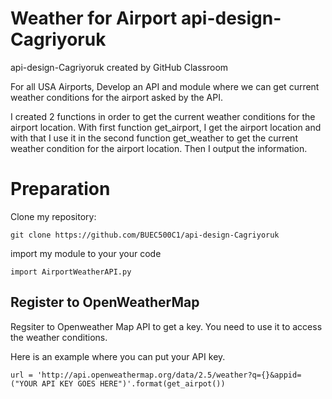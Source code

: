 # Weather for Airport api-design-Cagriyoruk
api-design-Cagriyoruk created by GitHub Classroom

For all USA Airports, Develop an API and module where we can get current weather conditions for the airport asked by the API.

I created 2 functions in order to get the current weather conditions for the airport location. With first function get_airport, I get the airport location and with that I use it in the second function get_weather to get the current weather condition for the airport location. Then I output the information.

# Preparation
Clone my repository:

``` 
git clone https://github.com/BUEC500C1/api-design-Cagriyoruk
```
 
import my module to your your code

``` 
import AirportWeatherAPI.py
```
## Register to OpenWeatherMap
Regsiter to Openweather Map API to get a key. You need to use it to access the weather conditions. 

Here is an example where you can put your API key.

``` url = 'http://api.openweathermap.org/data/2.5/weather?q={}&appid=("YOUR API KEY GOES HERE")'.format(get_airpot()) ```
